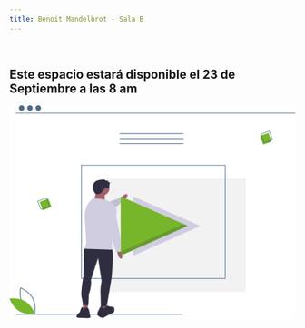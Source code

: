 ```yaml
---
title: Benoit Mandelbrot - Sala B
---
```


<div class="text-center">
<br>

## Este espacio estará disponible el 23 de Septiembre a las 8 am
      
<div class="mx-auto">
<img src="./proximamente.svg" alt="Proximamente">

</div>
